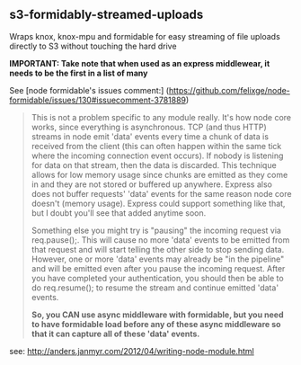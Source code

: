 ## s3-formidably-streamed-uploads
Wraps knox, knox-mpu and formidable for easy streaming of file uploads directly to S3 without touching the hard drive

**IMPORTANT: Take note that when used as an express middlewear, it needs to be the first in a list of many**

See [node formidable's issues comment:] (https://github.com/felixge/node-formidable/issues/130#issuecomment-3781889)
> This is not a problem specific to any module really. It's how node core works, since everything is asynchronous. TCP (and thus HTTP) streams in node emit 'data' events every time a chunk of data is received from the client (this can often happen within the same tick where the incoming connection event occurs). If nobody is listening for data on that stream, then the data is discarded. This technique allows for low memory usage since chunks are emitted as they come in and they are not stored or buffered up anywhere.  Express also does not buffer requests' 'data' events for the same reason node core doesn't (memory usage). Express could support something like that, but I doubt you'll see that added anytime soon.
>
> Something else you might try is "pausing" the incoming request via req.pause();. This will cause no more 'data' events to be emitted from that request and will start telling the other side to stop sending data. However, one or more 'data' events may already be "in the pipeline" and will be emitted even after you pause the incoming request. After you have completed your authentication, you should then be able to do req.resume(); to resume the stream and continue emitted 'data' events.
>
> **So, you CAN use async middleware with formidable, but you need to have formidable load before any of these async middleware so that it can capture all of these 'data' events.**

see: http://anders.janmyr.com/2012/04/writing-node-module.html
